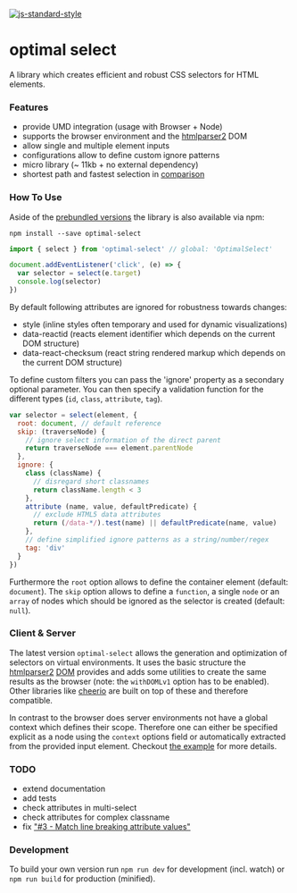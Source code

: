 [![js-standard-style](https://img.shields.io/badge/code%20style-standard-brightgreen.svg)](http://standardjs.com/)

# optimal select

A library which creates efficient and robust CSS selectors for HTML elements.


### Features

- provide UMD integration (usage with Browser + Node)
- supports the browser environment and the [htmlparser2](https://github.com/fb55/htmlparser2) DOM
- allow single and multiple element inputs
- configurations allow to define custom ignore patterns
- micro library (~ 11kb + no external dependency)
- shortest path and fastest selection in [comparison](https://github.com/fczbkk/css-selector-generator-benchmark)


### How To Use

Aside of the [prebundled versions](/dist) the library is also available via npm:

`npm install --save optimal-select`


```js
import { select } from 'optimal-select' // global: 'OptimalSelect'

document.addEventListener('click', (e) => {
  var selector = select(e.target)
  console.log(selector)  
})
```

By default following attributes are ignored for robustness towards changes:
- style (inline styles often temporary and used for dynamic visualizations)
- data-reactid (reacts element identifier which depends on the current DOM structure)
- data-react-checksum (react string rendered markup which depends on the current DOM structure)

To define custom filters you can pass the 'ignore' property as a secondary optional parameter.
You can then specify a validation function for the different types (`id`, `class`, `attribute`, `tag`).

```js
var selector = select(element, {
  root: document, // default reference
  skip: (traverseNode) {
    // ignore select information of the direct parent
    return traverseNode === element.parentNode
  },
  ignore: {
    class (className) {
      // disregard short classnames
      return className.length < 3
    },
    attribute (name, value, defaultPredicate) {
      // exclude HTML5 data attributes
      return (/data-*/).test(name) || defaultPredicate(name, value)
    },
    // define simplified ignore patterns as a string/number/regex
    tag: 'div'
  }
})
```

Furthermore the `root` option allows to define the container element (default: `document`).
The `skip` option allows to define a `function`, a single `node` or an `array` of nodes which should  be ignored as the selector is created (default: `null`).

### Client & Server

The latest version `optimal-select` allows the generation and optimization of selectors on virtual environments. It uses the basic structure the [htmlparser2](https://github.com/fb55/htmlparser2) [DOM](https://github.com/fb55/domhandler) provides and adds some utilities to create the same results as the browser (note: the `withDOMLv1` option has to be enabled). Other libraries like [cheerio](https://github.com/cheeriojs/cheerio) are built on top of these and therefore compatible.

In contrast to the browser does server environments not have a global context which defines their scope. Therefore one can either be specified explicit as a node using the `context` options field or automatically extracted from the provided input element. Checkout [the example](/example/index.js) for more details.


### TODO

- extend documentation
- add tests
- check attributes in multi-select
- check attributes for complex classname
- fix ["#3 - Match line breaking attribute values"](https://github.com/Autarc/optimal-select/issues/3)


### Development

To build your own version run `npm run dev` for development (incl. watch) or `npm run build` for production (minified).

